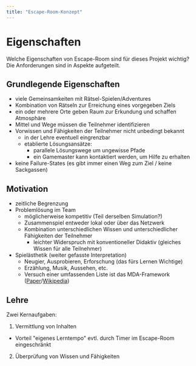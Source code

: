 ```yaml
---
title: "Escape-Room-Konzept"
---
```


# Eigenschaften

Welche Eigenschaften von Escape-Room sind für dieses Projekt wichtig?
Die Anforderungen sind in Aspekte aufgeteilt.

## Grundlegende Eigenschaften

- viele Gemeinsamkeiten mit Rätsel-Spielen/Adventures
- Kombination von Rätseln zur Erreichung eines vorgegeben Ziels
- ein oder mehrere Orte geben Raum zur Erkundung und schaffen Atmosphäre
- Mittel und Wege müssen die Teilnehmer identifizieren
- Vorwissen und Fähigkeiten der Teilnehmer nicht unbedingt bekannt
  - in der Lehre eventuell eingrenzbar
  - etablierte Lösungsansätze:
    - parallele Lösungswege um ungewisse Pfade
    - ein Gamemaster kann kontaktiert werden, um Hilfe zu erhalten
- keine Failure-States (es gibt immer einen Weg zum Ziel / keine Sackgassen)

## Motivation

- zeitliche Begrenzung
- Problemlösung im Team
  - möglicherweise kompetitiv (Teil derselben Simulation?)
  - Zusammenspiel entweder lokal oder über das Netzwerk
  - Kombination unterschiedlichen Wissen und unterschiedlicher Fähigkeiten der Teilnehmer
    - leichter Widerspruch mit konventioneller Didaktiv (gleiches Wissen für alle Teilnehmer)
- Spielästhetik (weiter gefasste Interpretation)
  - Neugier, Ausprobieren, Erforschung (das fürs Lernen Wichtige)
  - Erzählung, Musik, Aussehen, etc.
  - Versuch einer umfassenden Liste ist das MDA-Framework ([Paper](https://users.cs.northwestern.edu/~hunicke/pubs/MDA.pdf)/[Wikipedia](https://en.wikipedia.org/wiki/MDA_framework))



## Lehre

Zwei Kernaufgaben:

1. Vermittlung von Inhalten
  - Vorteil "eigenes Lerntempo" evtl. durch Timer im Escape-Room eingeschränkt
2. Überprüfung von Wissen und Fähigkeiten
